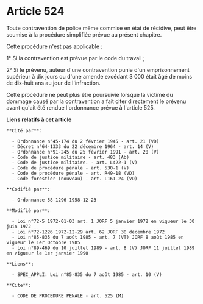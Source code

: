 # Article 524

Toute contravention de police même commise en état de récidive, peut être soumise à la procédure simplifiée prévue au présent
chapitre.

Cette procédure n'est pas applicable :

1° Si la contravention est prévue par le code du travail ;

2° Si le prévenu, auteur d'une contravention punie d'un emprisonnement supérieur à dix jours ou d'une amende excédant 3 000
était âgé de moins de dix-huit ans au jour de l'infraction.

Cette procédure ne peut plus être poursuivie lorsque la victime du dommage causé par la contravention a fait citer
directement le prévenu avant qu'ait été rendue l'ordonnance prévue à l'article 525.

**Liens relatifs à cet article**

	**Cité par**:

	  - Ordonnance n°45-174 du 2 février 1945 - art. 21 (VD)
	  - Décret n°64-1333 du 22 décembre 1964 - art. 14 (V)
	  - Ordonnance n°91-245 du 25 février 1991 - art. 20 (V)
	  - Code de justice militaire - art. 483 (Ab)
	  - Code de justice militaire. - art. L422-1 (V)
	  - Code de procédure pénale - art. 530-1 (V)
	  - Code de procédure pénale - art. R49-18 (VD)
	  - Code forestier (nouveau) - art. L161-24 (VD)

	**Codifié par**:

	  - Ordonnance 58-1296 1958-12-23

	**Modifié par**:

	  - Loi n°72-5 1972-01-03 art. 1 JORF 5 janvier 1972 en vigueur le 30 juin 1972
	  - Loi n°72-1226 1972-12-29 art. 62 JORF 30 décembre 1972
	  - Loi n°85-835 du 7 août 1985 - art. 7 (VT) JORF 8 août 1985 en vigueur le 1er Octobre 1985
	  - Loi n°89-469 du 10 juillet 1989 - art. 8 (V) JORF 11 juillet 1989 en vigueur le 1er janvier 1990

	**Liens**:

	  - SPEC_APPLI: Loi n°85-835 du 7 août 1985 - art. 10 (V)

	**Cite**:

	  - CODE DE PROCEDURE PENALE - art. 525 (M)
